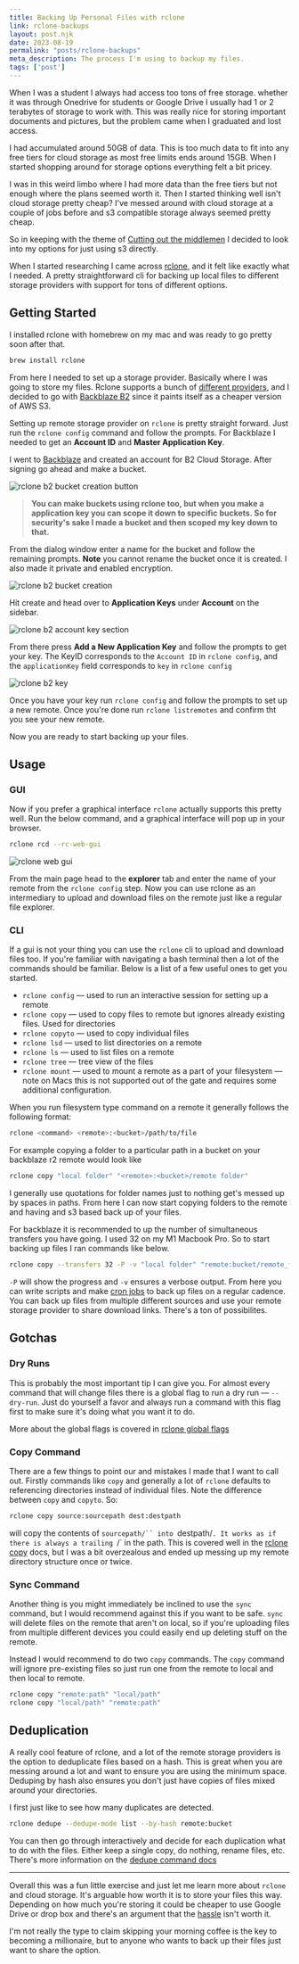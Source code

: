 ```yaml
--- 
title: Backing Up Personal Files with rclone
link: rclone-backups
layout: post.njk 
date: 2023-08-19
permalink: "posts/rclone-backups"
meta_description: The process I'm using to backup my files. 
tags: ['post'] 
---
```


<!-- Excerpt Start -->
When I was a student I always had access too tons of free storage. whether
it was through Onedrive for students or Google Drive I usually had 1 or 2
terabytes of storage to work with. This was really nice for storing important
documents and pictures, but the problem came when I graduated and lost access.

I had accumulated around 50GB of data. This is too much data to fit into any
free tiers for cloud storage as most free limits ends around 15GB. When I
started shopping around for storage options everything felt a bit pricey. 
<!-- Excerpt End -->

I was in this weird limbo where I had more data than the free tiers but not
enough where the plans seemed worth it. Then I started thinking well isn't cloud
storage pretty cheap? I've messed around with cloud storage at a couple of jobs
before and s3 compatible storage always seemed pretty cheap. 

So in keeping with the theme of [Cutting out the middlemen](../cutting-out-the-middlemen.md)
I decided to look into my options for just using s3 directly.

When I started researching I came across [rclone](https://rclone.org/), and it
felt like exactly what I needed. A pretty straightforward cli for backing up
local files to different storage providers with support for tons of different
options. 

## Getting Started

I installed rclone with homebrew on my mac and was ready to go pretty soon after
that. 

```bash
brew install rclone
```

From here I needed to set up a storage provider. Basically where I was going to
store my files. Rclone supports a bunch of [different providers](https://rclone.org/overview/),
and I decided to go with [Backblaze B2](https://rclone.org/b2/) since it paints
itself as a cheaper version of AWS S3.

Setting up remote storage provider on `rclone` is pretty straight forward. Just
run the `rclone config` command and follow the prompts. For Backblaze I needed
to get an **Account ID** and **Master Application Key**.

I went to [Backblaze](https://www.backblaze.com/cloud-storage) and created an account for
B2 Cloud Storage. After signing go ahead and make a bucket. 

![rclone b2 bucket creation button](/static/images/rclone-b2-create-bucket-button.png)

> **You can make buckets using rclone too, but when you make a application key you
> can scope it down to specific buckets. So for security's sake I made a bucket
> and then scoped my key down to that.** 

From the dialog window enter a name for the bucket and follow the remaining
prompts. **Note** you cannot rename the bucket once it is created. I also made
it private and enabled encryption.

![rclone b2 bucket creation](/static/images/rclone-b2-bucket-creation.png)

Hit create and head over to **Application Keys** under **Account** on the
sidebar. 

![rclone b2 account key section](/static/images/rclone-b2-account-section.png)

From there press **Add a New Application Key** and follow the prompts to get
your key. The KeyID corresponds to the `Account ID` in `rclone config`, and the
`applicationKey` field corresponds to `key` in `rclone config`

![rclone b2 key](/static/images/rclone-b2-key.png)

Once you have your key run `rclone config` and follow the prompts to set up a
new remote. Once you're done run `rclone listremotes` and confirm tht you see
your new remote. 

Now you are ready to start backing up your files. 

## Usage

### GUI

Now if you prefer a graphical interface `rclone` actually supports this pretty
well. Run the below command, and a graphical interface will pop up in your
browser.

```bash
rclone rcd --rc-web-gui
```

![rclone web gui](/static/images/rclone-web-gui.png)

From the main page head to the **explorer** tab and enter the name of your
remote from the `rclone config` step. Now you can use rclone as an intermediary
to upload and download files on the remote just like a regular file explorer. 

### CLI

If a gui is not your thing you can use the `rclone` cli to upload and download
files too. If you're familiar with navigating a bash terminal then a lot of the
commands should be familiar. Below is a list of a few useful ones to get you
started. 

* `rclone config` — used to run an interactive session for setting up a remote
* `rclone copy` — used to copy files to remote but ignores already existing files. Used for directories
* `rclone copyto` — used to copy individual files
* `rclone lsd` — used to list directories on a remote 
* `rclone ls` — used to list files on a remote
* `rclone tree` — tree view of the files
* `rclone mount` — used to mount a remote as a part of your filesystem — note on
  Macs this is not supported out of the gate and requires some additional
  configuration.

When you run filesystem type command on a remote it generally follows the
following format: 

```bash
rclone <command> <remote>:<bucket>/path/to/file
```

For example copying a folder to a particular path in a bucket on your
backblaze r2 remote would look like

```bash
rclone copy "local folder" "<remote>:<bucket>/remote folder"
```

I generally use quotations for folder names just to nothing get's messed up by
spaces in paths. From here I can now start copying folders to the remote and
having and s3 based back up of your files. 

For backblaze it is recommended to up the number of simultaneous transfers you
have going. I used 32 on my M1 Macbook Pro. So to start backing up files I ran
commands like below. 

```bash
rclone copy --transfers 32 -P -v "local folder" "remote:bucket/remote_folder"
```

`-P` will show the progress and `-v` ensures a verbose output. From here you can
write scripts and make [cron jobs](https://en.wikipedia.org/wiki/Cron) to back up files on a regular cadence.
You can back up files from multiple different sources and use your remote
storage provider to share download links. There's a ton of possibilites. 

## Gotchas

### Dry Runs

This is probably the most important tip I can give you. For almost every command
that will change files there is a global flag to run a dry run — `--dry-run`.
Just do yourself a favor and always run a command with this flag first to make
sure it's doing what you want it to do. 

More about the global flags is covered in [rclone global flags](https://rclone.org/flags/)

### Copy Command

There are a few things to point our and mistakes I made that I want to call
out. Firstly commands like `copy` and generally a lot of `rclone` defaults to
referencing directories instead of individual files. Note the difference between
`copy` and `copyto`. So: 

```bash
rclone copy source:sourcepath dest:destpath
```

will copy the contents of `sourcepath/`` into `destpath/`. It works as if there
is always a trailing `/` in the path. This is covered well in the [rclone
copy](https://rclone.org/commands/rclone_copy/) docs, but I was a bit
overzealous and ended up messing up my remote directory structure once or twice. 

### Sync Command

Another thing is you might immediately be inclined to use the `sync` command,
but I would recommend against this if you want to be safe. `sync` will delete
files on the remote that aren't on local, so if you're uploading files from
multiple different devices you could easily end up deleting stuff on the remote. 

Instead I would recommend to do two `copy` commands. The `copy` command will
ignore pre-existing files so just run one from the remote to local and then
local to remote. 

```bash
rclone copy "remote:path" "local/path"
rclone copy "local/path" "remote:path" 
```

## Deduplication

A really cool feature of rclone, and a lot of the remote storage providers is the
option to deduplicate files based on a hash. This is great when you are messing
around a lot and want to ensure you are using the minimum space. Deduping by
hash also ensures you don't just have copies of files mixed around your
directories. 

I first just like to see how many duplicates are detected. 

```bash
rclone dedupe --dedupe-mode list --by-hash remote:bucket
```

You can then go through interactively and decide for each duplication what to do
with the files. Either keep a single copy, do nothing, rename files, etc.
There's more information on the [dedupe command docs](https://rclone.org/commands/rclone_dedupe/)

---

Overall this was a fun little exercise and just let me learn more about `rclone`
and cloud storage. It's arguable how worth it is to store your files this way.
Depending on how much you're storing it could be cheaper to use Google Drive or
drop box and there's an argument that the [hassle](https://xkcd.com/1205/) isn't worth it. 

I'm not really the type to claim skipping your morning coffee is the key to
becoming a millionaire, but to anyone who wants to back up their files just want
to share the option. 
